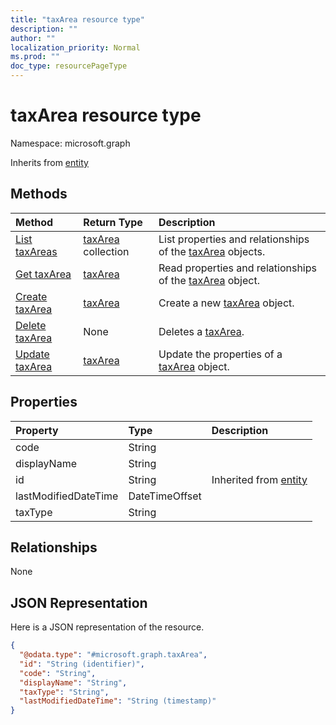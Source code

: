 ```yaml
---
title: "taxArea resource type"
description: ""
author: ""
localization_priority: Normal
ms.prod: ""
doc_type: resourcePageType
---
```


# taxArea resource type


Namespace: microsoft.graph




Inherits from [entity](../resources/entity.md)

## Methods
|Method|Return Type|Description|
|:---|:---|:---|
|[List taxAreas](../api/taxarea-list.md)|[taxArea](../resources/taxarea.md) collection|List properties and relationships of the [taxArea](../resources/taxarea.md) objects.|
|[Get taxArea](../api/taxarea-get.md)|[taxArea](../resources/taxarea.md)|Read properties and relationships of the [taxArea](../resources/taxarea.md) object.|
|[Create taxArea](../api/taxarea-create.md)|[taxArea](../resources/taxarea.md)|Create a new [taxArea](../resources/taxarea.md) object.|
|[Delete taxArea](../api/taxarea-delete.md)|None|Deletes a [taxArea](../resources/taxarea.md).|
|[Update taxArea](../api/taxarea-update.md)|[taxArea](../resources/taxarea.md)|Update the properties of a [taxArea](../resources/taxarea.md) object.|

## Properties
|Property|Type|Description|
|:---|:---|:---|
|code|String||
|displayName|String||
|id|String| Inherited from [entity](../resources/entity.md)|
|lastModifiedDateTime|DateTimeOffset||
|taxType|String||

## Relationships
None

## JSON Representation
Here is a JSON representation of the resource.
<!-- {
  "blockType": "resource",
  "keyProperty": "id",
  "@odata.type": "microsoft.graph.taxArea",
  "baseType": "microsoft.graph.entity",
  "openType": false
}
-->
``` json
{
  "@odata.type": "#microsoft.graph.taxArea",
  "id": "String (identifier)",
  "code": "String",
  "displayName": "String",
  "taxType": "String",
  "lastModifiedDateTime": "String (timestamp)"
}
```

